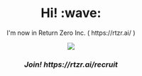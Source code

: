 <h1 align='center'> Hi! :wave:</h1>

<p align='center'>
I'm now in Return Zero Inc. ( https://rtzr.ai/ )</p>


<p align='center'>
  <a href="https://github.com/kimdwkimdw"><img src="https://github-readme-stats.vercel.app/api/top-langs/?username=kimdwkimdw&exclude_repo=dotfiles&hide=javascript,html&custom_title=Mostly Using"/></a>
</p>


<h3 align='center'><i>Join! https://rtzr.ai/recruit
</i></h3>



